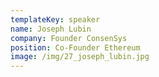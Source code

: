 ```yaml
---
templateKey: speaker
name: Joseph Lubin
company: Founder ConsenSys
position: Co-Founder Ethereum
image: /img/27_joseph_lubin.jpg
---
```



